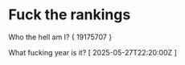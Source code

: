 # Fuck the rankings

Who the hell am I?
{ 19175707 }

What fucking year is it?
[ 2025-05-27T22:20:00Z ]
